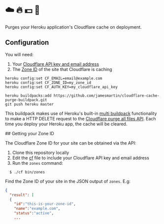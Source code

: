 # ☁️ 🔥 💵 🔪

Purges your Heroku application's Cloudflare cache on deployment.

## Configuration

You will need:

1. Your [Cloudflare API key and email address](https://api.cloudflare.com)
1. The [Zone ID](#zone-id) of the site that Cloudflare is caching

```
heroku config:set CF_EMAIL=email@example.com
heroku config:set CF_ZONE_ID=my_zone_id
heroku config:set CF_AUTH_KEY=my_cloudflare_api_key

heroku buildpacks:add https://github.com/jamesmartin/cloudflare-cache-purge-buildpack.git
git push heroku master
```

This buildpack makes use of Heroku's built-in [multi
buildpack](https://devcenter.heroku.com/articles/using-multiple-buildpacks-for-an-app)
functionality to make a HTTP DELETE request to the [Cloudflare purge all files
API](clou://api.cloudflare.com/#zone-purge-all-files). Each time you deploy
your Heroku app, the cache will be cleared.

<a name="zone-id"></a>## Getting your Zone ID

The Cloudflare Zone ID for your site can be obtained via the API:

1. Clone this repository locally
1. Edit the [cf](./cf) file to include your Cloudflare API key and email address
1. Run the `zones` command:
  ```
    $ ./cf bin/zones
  ```
Find the Zone ID of your site in the JSON output of `zones`. E.g:

```json
{
  "result": [
  {
    "id":"this-is-your-zone-id",
    "name":"example.com",
    "status":"active",
    ...
```
